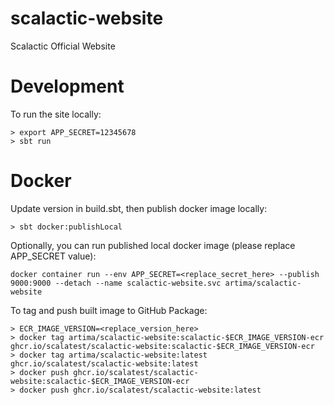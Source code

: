 scalactic-website
==================

Scalactic Official Website

# Development

To run the site locally: 

```
> export APP_SECRET=12345678
> sbt run
```

# Docker

Update version in build.sbt, then publish docker image locally: 

```
> sbt docker:publishLocal
```

Optionally, you can run published local docker image (please replace APP_SECRET value): 

```
docker container run --env APP_SECRET=<replace_secret_here> --publish 9000:9000 --detach --name scalactic-website.svc artima/scalactic-website
```

To tag and push built image to GitHub Package: 

```
> ECR_IMAGE_VERSION=<replace_version_here>
> docker tag artima/scalactic-website:scalactic-$ECR_IMAGE_VERSION-ecr ghcr.io/scalatest/scalactic-website:scalactic-$ECR_IMAGE_VERSION-ecr
> docker tag artima/scalactic-website:latest ghcr.io/scalatest/scalactic-website:latest
> docker push ghcr.io/scalatest/scalactic-website:scalactic-$ECR_IMAGE_VERSION-ecr
> docker push ghcr.io/scalatest/scalactic-website:latest
```